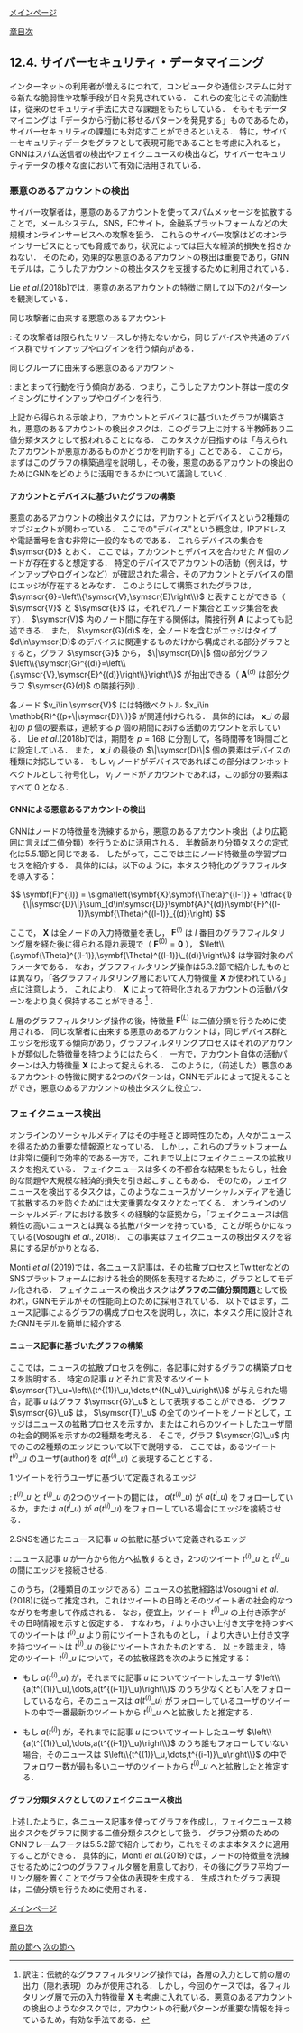 [メインページ](../../index.markdown)

[章目次](./chap12.md)
## 12.4. サイバーセキュリティ・データマイニング

インターネットの利用者が増えるにつれて，コンピュータや通信システムに対する新たな脆弱性や攻撃手段が日々発見されている． これらの変化とその流動性は，従来のセキュリティ手法に大きな課題をもたらしている． そもそもデータマイニングは「データから行動に移せるパターンを発見する」ものであるため，サイバーセキュリティの課題にも対応すことができるといえる． 特に，サイバーセキュリティデータをグラフとして表現可能であることを考慮に入れると，GNNはスパム送信者の検出やフェイクニュースの検出など，サイバーセキュリティデータの様々な面において有効に活用されている．

### 悪意のあるアカウントの検出

サイバー攻撃者は，悪意のあるアカウントを使ってスパムメッセージを拡散することで，メールシステム，SNS，ECサイト，金融系プラットフォームなどの大規模オンラインサービスへの攻撃を狙う． これらのサイバー攻撃はどのオンラインサービスにとっても脅威であり，状況によっては巨大な経済的損失を招きかねない． そのため，効果的な悪意のあるアカウントの検出は重要であり，GNNモデルは，こうしたアカウントの検出タスクを支援するために利用されている．

Lie *et al*.(2018b)では，悪意のあるアカウントの特徴に関して以下の2パターンを観測している．

同じ攻撃者に由来する悪意のあるアカウント

:   その攻撃者は限られたリソースしか持たないから，同じデバイスや共通のデバイス群でサインアップやログインを行う傾向がある．

同じグループに由来する悪意のあるアカウント

:   まとまって行動を行う傾向がある．つまり，こうしたアカウント群は一度のタイミングにサインアップやログインを行う．

上記から得られる示唆より，アカウントとデバイスに基づいたグラフが構築され，悪意のあるアカウントの検出タスクは，このグラフ上に対する半教師あり二値分類タスクとして扱われることになる． このタスクが目指すのは「与えられたアカウントが悪意があるものかどうかを判断する」ことである． ここから，まずはこのグラフの構築過程を説明し，その後，悪意のあるアカウントの検出のためにGNNをどのように活用できるかについて議論していく．

#### アカウントとデバイスに基づいたグラフの構築

悪意のあるアカウントの検出タスクには，アカウントとデバイスという2種類のオブジェクトが関わっている． ここでの"デバイス"という概念は，IPアドレスや電話番号を含む非常に一般的なものである． これらデバイスの集合を $\symscr{D}$ とおく． ここでは，アカウントとデバイスを合わせた $N$ 個のノードが存在すると想定する． 特定のデバイスでアカウントの活動（例えば，サインアップやログインなど）が確認された場合，そのアカウントとデバイスの間にエッジが存在するとみなす． このようにして構築されたグラフは， $\symscr{G}=\left\\{\symscr{V},\symscr{E}\right\\}$ と表すことができる（ $\symscr{V}$ と $\symscr{E}$ は，それぞれノード集合とエッジ集合を表す）．  $\symscr{V}$ 内のノード間に存在する関係は，隣接行列 $\symbf{A}$ によっても記述できる． また， $\symscr{G}(d)$ を，全ノードを含むがエッジはタイプ $d\in\symscr{D}$ のデバイスに関連するものだけから構成される部分グラフとすると，グラフ $\symscr{G}$ から， $\|\symscr{D}\|$ 個の部分グラフ $\left\\{\symscr{G}^{(d)}=\left\\{\symscr{V},\symscr{E}^{(d)}\right\\}\right\\}$ が抽出できる（ $\symbf{A}^{(d)}$ は部分グラフ $\symscr{G}(d)$ の隣接行列）．

各ノード $v_i\in \symscr{V}$ には特徴ベクトル $x_i\in \mathbb{R}^{(p+\|\symscr{D}\|)}$ が関連付けられる． 具体的には， $\symbf{x}\_i$ の最初の $p$ 個の要素は，連続する $p$ 個の期間における活動のカウントを示している． Lie *et al*.(2018b)では，期間を $p=168$ に分割して，各時間帯を1時間ごとに設定している． また， $\symbf{x}\_i$ の最後の $\|\symscr{D}\|$ 個の要素はデバイスの種類に対応している． もし $v_i$ ノードがデバイスであればこの部分はワンホットベクトルとして符号化し， $v_i$ ノードがアカウントであれば，この部分の要素はすべて $0$ となる．

#### GNNによる悪意あるアカウントの検出

GNNはノードの特徴量を洗練するから，悪意のあるアカウント検出（より広範囲に言えば二値分類）を行うために活用される． 半教師あり分類タスクの定式化は5.5.1節と同じである． したがって，ここでは主にノード特徴量の学習プロセスを紹介する． 具体的には，以下のように，本タスク特化のグラフフィルタを導入する：  

$$
 \symbf{F}^{(l)} = \sigma\left(\symbf{X}\symbf{\Theta}^{(l-1)} + \dfrac{1}{\|\symscr{D}\|}\sum_{d\in\symscr{D}}\symbf{A}^{(d)}\symbf{F}^{(l-1)}\symbf{\Theta}^{(l-1)}_{(d)}\right) $$


  ここで， $\symbf{X}$ は全ノードの入力特徴量を表し， $\symbf{F}^{(l)}$ は $l$ 番目のグラフフィルタリング層を経た後に得られる隠れ表現で（ $\symbf{F}^{(0)} = \symbf{0}$ ）， $\left\\{\symbf{\Theta}^{(l-1)},\symbf{\Theta}^{(l-1)}\_{(d)}\right\\}$ は学習対象のパラメータである． なお，グラフフィルタリング操作は5.3.2節で紹介したものとは異なり，「各グラフフィルタリング層において入力特徴量 $\symbf{X}$ が使われている」点に注意しよう． これにより， $\symbf{X}$ によって符号化されるアカウントの活動パターンをより良く保持することができる [^4]
．

 $L$ 層のグラフフィルタリング操作の後，特徴量 $\symbf{F}^{(L)}$ は二値分類を行うために使用される． 同じ攻撃者に由来する悪意のあるアカウントは，同じデバイス群とエッジを形成する傾向があり，グラフフィルタリングプロセスはそれのアカウントが類似した特徴量を持つようにはたらく． 一方で，アカウント自体の活動パターンは入力特徴量 $\symbf{X}$ によって捉えられる． このように，（前述した）悪意のあるアカウントの特徴に関する2つのパターンは，GNNモデルによって捉えることができ，悪意のあるアカウントの検出タスクに役立つ．

### フェイクニュース検出

オンラインのソーシャルメディアはその手軽さと即時性のため，人々がニュースを得るための重要な情報源となっている． しかし，これらのプラットフォームは非常に便利で効率的である一方で，これまで以上にフェイクニュースの拡散リスクを抱えている． フェイクニュースは多くの不都合な結果をもたらし，社会的な問題や大規模な経済的損失を引き起こすこともある． そのため，フェイクニュースを検出するタスクは，このようなニュースがソーシャルメディアを通じて拡散するのを防ぐためには大変重要なタスクとなってくる． オンラインのソーシャルメディアにおける数多くの経験的な証拠から，「フェイクニュースは信頼性の高いニュースとは異なる拡散パターンを持っている」ことが明らかになっている(Vosoughi *et al*., 2018)． この事実はフェイクニュースの検出タスクを容易にする足がかりとなる．

Monti *et al*.(2019)では，各ニュース記事は，その拡散プロセスとTwitterなどのSNSプラットフォームにおける社会的関係を表現するために，グラフとしてモデル化される． フェイクニュースの検出タスクは**グラフの二値分類問題**として扱われ，GNNモデルがその性能向上のために採用されている． 以下ではまず，ニュース記事によるグラフの構成プロセスを説明し，次に，本タスク用に設計されたGNNモデルを簡単に紹介する．

#### ニュース記事に基づいたグラフの構築

ここでは，ニュースの拡散プロセスを例に，各記事に対するグラフの構築プロセスを説明する． 特定の記事 $u$ とそれに言及するツイート $\symscr{T}\_u=\left\\{t^{(1)}\_u,\dots,t^{(N_u)}\_u\right\\}$ が与えられた場合，記事 $u$ はグラフ $\symscr{G}\_u$ として表現することができる． グラフ $\symscr{G}\_u$ は， $\symscr{T}\_u$ の全てのツイートをノードとして，エッジはニュースの拡散プロセスを示すか，またはこれらのツイートしたユーザ間の社会的関係を示すかの2種類を考える． そこで，グラフ $\symscr{G}\_u$ 内でのこの2種類のエッジについて以下で説明する． ここでは，あるツイート $t^{(i)}\_u$ のユーザ(author)を $a(t^{(i)}\_u)$ と表現することとする．

1.ツイートを行うユーザに基づいて定義されるエッジ

:    $t^{(i)}\_u$ と $t^{(j)}\_u$ の2つのツイートの間には， $a(t^{(i)}\_u)$ が $a(t^{i}\_u)$ をフォローしているか，または $a(t^{i}\_u)$ が $a(t^{(i)}\_u)$ をフォローしている場合にエッジを接続させる．

2.SNSを通じたニュース記事 $u$ の拡散に基づいて定義されるエッジ

:   ニュース記事 $u$ が一方から他方へ拡散するとき，2つのツイート $t^{(i)}\_u$ と $t^{(j)}\_u$ の間にエッジを接続させる．

このうち，（2種類目のエッジである）ニュースの拡散経路はVosoughi *et al*.(2018)に従って推定され，これはツイートの日時とそのツイート者の社会的なつながりを考慮して作成される． なお，便宜上，ツイート $t^{(i)}\_u$ の上付き添字がその日時情報を示すと仮定する． すなわち， $i$ より小さい上付き文字を持つすべてのツイートは $t^{(i)}\_u$ より前にツイートされものとし， $i$ より大きい上付き文字を持つツイートは $t^{(i)}\_u$ の後にツイートされたものとする． 以上を踏まえ，特定のツイート $t^{(i)}\_u$ について，その拡散経路を次のように推定する：

-   もし $a(t^{(i)}\_u)$ が，それまでに記事 $u$ についてツイートしたユーザ $\left\\{a(t^{(1)}\_u),\dots,a(t^{(i-1)}\_u)\right\\}$ のうち少なくとも1人をフォローしているなら，そのニュースは $a(t^{(i)}\_u)$ がフォローしているユーザのツイートの中で一番最新のツイートから $t^{(i)}\_u$ へと拡散したと推定する．

-   もし $a(t^{(i)})$ が，それまでに記事 $u$ についてツイートしたユーザ $\left\\{a(t^{(1)}\_u),\dots,a(t^{(i-1)}\_u)\right\\}$ のうち誰もフォローしていない場合，そのニュースは $\left\\{t^{(1)}\_u,\dots,t^{(i-1)}\_u\right\\}$ の中でフォロワー数が最も多いユーザのツイートから $t^{(i)}\_u$ へと拡散したと推定する．

#### グラフ分類タスクとしてのフェイクニュース検出

上述したように，各ニュース記事を使ってグラフを作成し，フェイクニュース検出タスクをグラフに関する二値分類タスクとして扱う． グラフ分類のためのGNNフレームワークは5.5.2節で紹介しており，これをそのまま本タスクに適用することができる． 具体的に，Monti *et al*.(2019)では，ノードの特徴量を洗練させるために2つのグラフフィルタ層を用意しており，その後にグラフ平均プーリング層を置くことでグラフ全体の表現を生成する． 生成されたグラフ表現は，二値分類を行うために使用される．


[メインページ](../../index.markdown)

[章目次](./chap12.md)

[前の節へ](./subsection_03.md) [次の節へ](./subsection_05.md)

[^4]: 訳注：伝統的なグラフフィルタリング操作では，各層の入力として前の層の出力（隠れ表現）のみが使用される．しかし，今回のケースでは，各フィルタリング層で元の入力特徴量 $\symbf{X}$ も考慮に入れている．悪意のあるアカウントの検出のようなタスクでは，アカウントの行動パターンが重要な情報を持っているため，有効な手法である．
